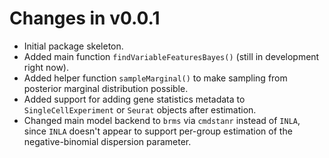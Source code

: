 # Changes in v0.0.1

+ Initial package skeleton. 
+ Added main function `findVariableFeaturesBayes()` (still in development right now). 
+ Added helper function `sampleMarginal()` to make sampling from posterior marginal distribution possible. 
+ Added support for adding gene statistics metadata to `SingleCellExperiment` or `Seurat` objects after estimation. 
+ Changed main model backend to `brms` via `cmdstanr` instead of `INLA`, since `INLA` doesn't appear to support per-group estimation of the negative-binomial dispersion parameter.
